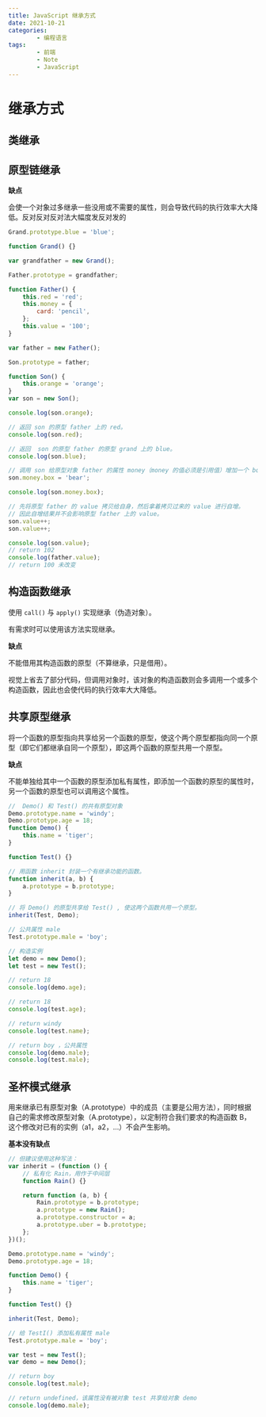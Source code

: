 ```yaml
---
title: JavaScript 继承方式
date: 2021-10-21
categories:
        - 编程语言
tags:
        - 前端
        - Note
        - JavaScript
---
```


# 继承方式

## 类继承

## 原型链继承

**缺点**

会使一个对象过多继承一些没用或不需要的属性，则会导致代码的执行效率大大降低。反对反对反对法大幅度发反对发的

```JavaScript
Grand.prototype.blue = 'blue';

function Grand() {}

var grandfather = new Grand();

Father.prototype = grandfather;

function Father() {
	this.red = 'red';
	this.money = {
		card: 'pencil',
	};
	this.value = '100';
}

var father = new Father();

Son.prototype = father;

function Son() {
	this.orange = 'orange';
}
var son = new Son();

console.log(son.orange);

// 返回 son 的原型 father 上的 red。
console.log(son.red);

// 返回  son 的原型 father 的原型 grand 上的 blue。
console.log(son.blue);

// 调用 son 给原型对象 father 的属性 money（money 的值必须是引用值）增加一个 box。
son.money.box = 'bear';

console.log(son.money.box);

// 先将原型 father 的 value 拷贝给自身，然后拿着拷贝过来的 value 进行自增。
// 因此自增结果并不会影响原型 father 上的 value。
son.value++;
son.value++;

console.log(son.value);
// return 102
console.log(father.value);
// return 100 未改变

```

## 构造函数继承

使用 `call()` 与 `apply()` 实现继承（伪造对象）。

有需求时可以使用该方法实现继承。

**缺点**

不能借用其构造函数的原型（不算继承，只是借用）。

视觉上省去了部分代码，但调用对象时，该对象的构造函数则会多调用一个或多个构造函数，因此也会使代码的执行效率大大降低。

## 共享原型继承

将一个函数的原型指向共享给另一个函数的原型，使这个两个原型都指向同一个原型（即它们都继承自同一个原型），即这两个函数的原型共用一个原型。

**缺点**

不能单独给其中一个函数的原型添加私有属性，即添加一个函数的原型的属性时，另一个函数的原型也可以调用这个属性。

```JavaScript
//  Demo() 和 Test() 的共有原型对象
Demo.prototype.name = 'windy';
Demo.prototype.age = 18;
function Demo() {
	this.name = 'tiger';
}

function Test() {}

// 用函数 inherit 封装一个有继承功能的函数。
function inherit(a, b) {
	a.prototype = b.prototype;
}

// 将 Demo() 的原型共享给 Test() , 使这两个函数共用一个原型。
inherit(Test, Demo);

// 公共属性 male
Test.prototype.male = 'boy';

// 构造实例
let demo = new Demo();
let test = new Test();

// return 18
console.log(demo.age);

// return 18
console.log(test.age);

// return windy
console.log(test.name);

// return boy ，公共属性
console.log(demo.male);
console.log(test.male);

```

## 圣杯模式继承

用来继承已有原型对象（A.prototype）中的成员（主要是公用方法），同时根据自己的需求修改原型对象（A.prototype），以定制符合我们要求的构造函数 B，这个修改对已有的实例（a1，a2，…）不会产生影响。

**基本没有缺点**

```JavaScript
// 但建议使用这种写法：
var inherit = (function () {
	// 私有化 Rain，用作于中间层
	function Rain() {}

	return function (a, b) {
		Rain.prototype = b.prototype;
		a.prototype = new Rain();
		a.prototype.constructor = a;
		a.prototype.uber = b.prototype;
	};
})();

Demo.prototype.name = 'windy';
Demo.prototype.age = 18;

function Demo() {
	this.name = 'tiger';
}

function Test() {}

inherit(Test, Demo);

// 给 TestI() 添加私有属性 male
Test.prototype.male = 'boy';

var test = new Test();
var demo = new Demo();

// return boy
console.log(test.male);

// return undefined，该属性没有被对象 test 共享给对象 demo
console.log(demo.male);

```

